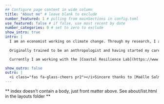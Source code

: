 ```yaml
---
## Configure page content in wide column
title: "About me" # leave blank to exclude
number_featured: 1 # pulling from mainSections in config.toml
use_featured: false # if false, use most recent by date
number_categories: 0 # set to zero to exclude
show_intro: true
intro: |
  I am an economist working on climate change. Through my research, I aim to help measure the financial risks and costs of climate change, in order to manage them and improve the economic resilience of underserved communities. My doctoral dissertation contributes to this goal by focusing on bank lending and sovereign debt default, using a range of statistical and numerical modeling tools. 
  
  Originally trained to be an anthropologist and having started my career in international relations, I have a nonlinear path to economics and finance. Thanks to this background, I understand the advantage of interdisciplinary solutions to complex problems like climate change. An integrator with technical depth, I have the ability to communicate and collaborate across multiple disciplines, and to inform a diverse set of stakeholders in their decision-making.

  Currently I am working with the [Coastal Resilience Lab](https://www.coastalresiliencelab.org/) to develop pricing and valuation tools for nature-based solutions to climate adaptation. Prior to the PhD, I worked as a research associate at the Council on Foreign Relations (CFR). I have also interned as a data scientist with Apple Inc., where I developed an interactive data visualization app, and contributed to a deep reinforcement learning project. 

show_outro: false
outro: |
  <i class="fas fa-glass-cheers pr2"></i>Sincere thanks to [Maëlle Salmon](https://masalmon.eu/) for her help naming this Hugo theme!
---
```


** index doesn't contain a body, just front matter above.
See about/list.html in the layouts folder **